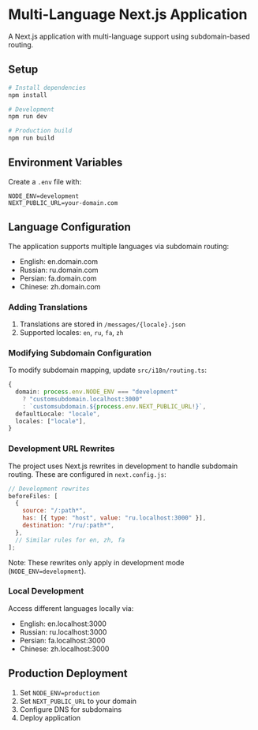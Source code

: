# Multi-Language Next.js Application

A Next.js application with multi-language support using subdomain-based routing.

## Setup

```bash
# Install dependencies
npm install

# Development
npm run dev

# Production build
npm run build
```

## Environment Variables

Create a `.env` file with:

```
NODE_ENV=development
NEXT_PUBLIC_URL=your-domain.com
```

## Language Configuration

The application supports multiple languages via subdomain routing:

- English: en.domain.com
- Russian: ru.domain.com
- Persian: fa.domain.com
- Chinese: zh.domain.com

### Adding Translations

1. Translations are stored in `/messages/{locale}.json`
2. Supported locales: `en`, `ru`, `fa`, `zh`

### Modifying Subdomain Configuration

To modify subdomain mapping, update `src/i18n/routing.ts`:

```typescript
{
  domain: process.env.NODE_ENV === "development"
    ? "customsubdomain.localhost:3000"
    : `customsubdomain.${process.env.NEXT_PUBLIC_URL!}`,
  defaultLocale: "locale",
  locales: ["locale"],
}
```

### Development URL Rewrites

The project uses Next.js rewrites in development to handle subdomain routing. These are configured in `next.config.js`:

```javascript
// Development rewrites
beforeFiles: [
  {
    source: "/:path*",
    has: [{ type: "host", value: "ru.localhost:3000" }],
    destination: "/ru/:path*",
  },
  // Similar rules for en, zh, fa
];
```

Note: These rewrites only apply in development mode (`NODE_ENV=development`).

### Local Development

Access different languages locally via:

- English: en.localhost:3000
- Russian: ru.localhost:3000
- Persian: fa.localhost:3000
- Chinese: zh.localhost:3000

## Production Deployment

1. Set `NODE_ENV=production`
2. Set `NEXT_PUBLIC_URL` to your domain
3. Configure DNS for subdomains
4. Deploy application

